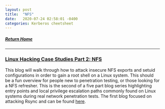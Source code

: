 ```yaml
---
layout: post
title:  "NFS"
date:   2020-07-24 02:58:01 -0400
categories: Kerberos cheetsheet
---
```

##### [Return Home](https://thegetch.github.io/penetration/testing/resources/2020/07/24/Home/)

---

### [Linux Hacking Case Studies Part 2: NFS](https://blog.netspi.com/linux-hacking-case-studies-part-2-nfs/)

This blog will walk through how to attack insecure NFS exports and setuid configurations in order to gain a root shell on a Linux system. This should be a fun overview for people new to penetration testing, or those looking for a NFS refresher. This is the second of a five part blog series highlighting entry points and local privilege escalation paths commonly found on Linux systems during real network penetration tests.  The first blog focused on attacking Rsync and can be found [here](https://blog.netspi.com/linux-hacking-case-studies-part-1-rsync/).

